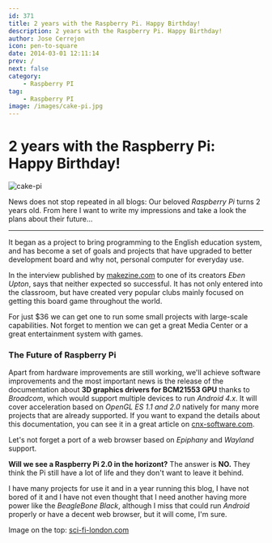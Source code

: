 ```yaml
---
id: 371
title: 2 years with the Raspberry Pi. Happy Birthday!
description: 2 years with the Raspberry Pi. Happy Birthday!
author: Jose Cerrejon
icon: pen-to-square
date: 2014-03-01 12:11:14
prev: /
next: false
category:
    - Raspberry PI
tag:
    - Raspberry PI
image: /images/cake-pi.jpg
---
```


# 2 years with the Raspberry Pi: Happy Birthday!

![cake-pi](/images/cake-pi.jpg)

News does not stop repeated in all blogs: Our beloved _Raspberry Pi_ turns 2 years old. From here I want to write my impressions and take a look the plans about their future...

---

It began as a project to bring programming to the English education system, and has become a set of goals and projects that have upgraded to better development board and why not, personal computer for everyday use.

In the interview published by [makezine.com](https://makezine.com/magazine/10-questions-for-raspberry-pis-eben-upton/) to one of its creators _Eben Upton_, says that neither expected so successful. It has not only entered into the classroom, but have created very popular clubs mainly focused on getting this board game throughout the world.

For just $36 we can get one to run some small projects with large-scale capabilities. Not forget to mention we can get a great Media Center or a great entertainment system with games.

### The Future of Raspberry Pi

Apart from hardware improvements are still working, we'll achieve software improvements and the most important news is the release of the documentation about **3D graphics drivers for BCM21553 GPU** thanks to _Broadcom_, which would support multiple devices to run _Android 4.x_. It will cover acceleration based on _OpenGL ES 1.1 and 2.0_ natively for many more projects that are already supported. If you want to expand the details about this documentation, you can see it in a great article on [cnx-software.com](https://www.cnx-software.com/2014/03/01/raspberry-pi-gets-open-source-3d-graphics-drivers-and-documentation/).

Let's not forget a port of a web browser based on _Epiphany_ and _Wayland_ support.

**Will we see a Raspberry Pi 2.0 in the horizont?** The answer is **NO.** They think the Pi still have a lot of life and they don't want to leave it behind.

I have many projects for use it and in a year running this blog, I have not bored of it and I have not even thought that I need another having more power like the _BeagleBone Black_, although I miss that could run _Android_ properly or have a decent web browser, but it will come, I'm sure.

Image on the top: [sci-fi-london.com](https://www.sci-fi-london.com/news/games/2012/05/eben-upton-talks-raspberry-pi-sfls-horizons-event)
